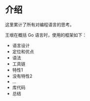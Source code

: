 # 介绍

这里累计了所有对编程语言的思考。

王垠在概括 Go 语言时，使用的框架如下：

- 语言设计
- 定位和优点
- 语法
- 工具链
- 特性1
- 没有特性2
- ...
- 库代码
- 总结